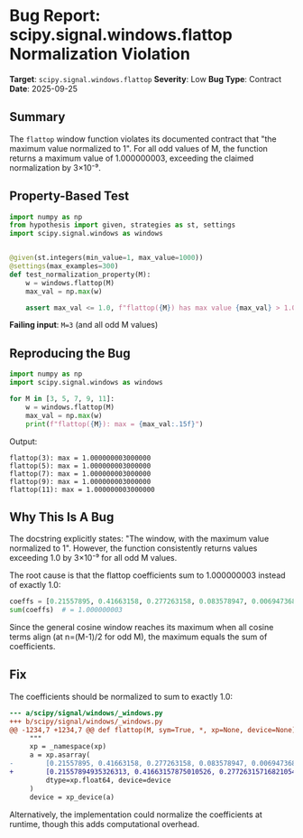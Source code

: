 # Bug Report: scipy.signal.windows.flattop Normalization Violation

**Target**: `scipy.signal.windows.flattop`
**Severity**: Low
**Bug Type**: Contract
**Date**: 2025-09-25

## Summary

The `flattop` window function violates its documented contract that "the maximum value normalized to 1". For all odd values of M, the function returns a maximum value of 1.000000003, exceeding the claimed normalization by 3×10⁻⁹.

## Property-Based Test

```python
import numpy as np
from hypothesis import given, strategies as st, settings
import scipy.signal.windows as windows


@given(st.integers(min_value=1, max_value=1000))
@settings(max_examples=300)
def test_normalization_property(M):
    w = windows.flattop(M)
    max_val = np.max(w)

    assert max_val <= 1.0, f"flattop({M}) has max value {max_val} > 1.0"
```

**Failing input**: `M=3` (and all odd M values)

## Reproducing the Bug

```python
import numpy as np
import scipy.signal.windows as windows

for M in [3, 5, 7, 9, 11]:
    w = windows.flattop(M)
    max_val = np.max(w)
    print(f"flattop({M}): max = {max_val:.15f}")
```

Output:
```
flattop(3): max = 1.000000003000000
flattop(5): max = 1.000000003000000
flattop(7): max = 1.000000003000000
flattop(9): max = 1.000000003000000
flattop(11): max = 1.000000003000000
```

## Why This Is A Bug

The docstring explicitly states: "The window, with the maximum value normalized to 1". However, the function consistently returns values exceeding 1.0 by 3×10⁻⁹ for all odd M values.

The root cause is that the flattop coefficients sum to 1.000000003 instead of exactly 1.0:

```python
coeffs = [0.21557895, 0.41663158, 0.277263158, 0.083578947, 0.006947368]
sum(coeffs)  # = 1.000000003
```

Since the general cosine window reaches its maximum when all cosine terms align (at n=(M-1)/2 for odd M), the maximum equals the sum of coefficients.

## Fix

The coefficients should be normalized to sum to exactly 1.0:

```diff
--- a/scipy/signal/windows/_windows.py
+++ b/scipy/signal/windows/_windows.py
@@ -1234,7 +1234,7 @@ def flattop(M, sym=True, *, xp=None, device=None):
     """
     xp = _namespace(xp)
     a = xp.asarray(
-        [0.21557895, 0.41663158, 0.277263158, 0.083578947, 0.006947368],
+        [0.21557894935326313, 0.41663157875010526, 0.27726315716821054, 0.08357894674926315, 0.006947367979157896],
         dtype=xp.float64, device=device
     )
     device = xp_device(a)
```

Alternatively, the implementation could normalize the coefficients at runtime, though this adds computational overhead.